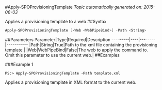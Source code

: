 #Apply-SPOProvisioningTemplate
*Topic automatically generated on: 2015-06-03*

Applies a provisioning template to a web
##Syntax
```powershell
Apply-SPOProvisioningTemplate [-Web <WebPipeBind>] -Path <String>
```


##Parameters
Parameter|Type|Required|Description
---------|----|--------|-----------
|Path|String|True|Path to the xml file containing the provisioning template.|
|Web|WebPipeBind|False|The web to apply the command to. Omit this parameter to use the current web.|
##Examples

###Example 1
    
    PS:> Apply-SPOProvisioningTemplate -Path template.xml

Applies a provisioning template in XML format to the current web.
<!-- Ref: 625576F1A13C1C53CAA2471F8BB39B44 -->